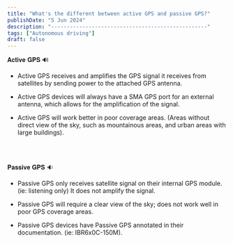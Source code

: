 ```yaml
---
title: "What's the different between active GPS and passive GPS?"
publishDate: "5 Jun 2024"
description: "--------------------------------------------------"
tags: ["Autonomous driving"]
draft: false
---
```


𝐀𝐜𝐭𝐢𝐯𝐞 𝐆𝐏𝐒 🔊
<br>

* Active GPS receives and amplifies the GPS signal it receives from satellites by sending power to the attached GPS antenna.
    
* Active GPS devices will always have a SMA GPS port for an external antenna, which allows for the amplification of the signal.
    
* Active GPS will work better in poor coverage areas. (Areas without direct view of the sky, such as mountainous areas, and urban areas with large buildings).
    
<br><br>
  
  
𝐏𝐚𝐬𝐬𝐢𝐯𝐞 𝐆𝐏𝐒 🔉
<br>
* Passive GPS only receives satellite signal on their internal GPS module. (ie: listening only) It does not amplify the signal.
    
* Passive GPS will require a clear view of the sky; does not work well in poor GPS coverage areas.
    
* Passive GPS devices have Passive GPS annotated in their documentation. (ie: IBR6x0C-150M).